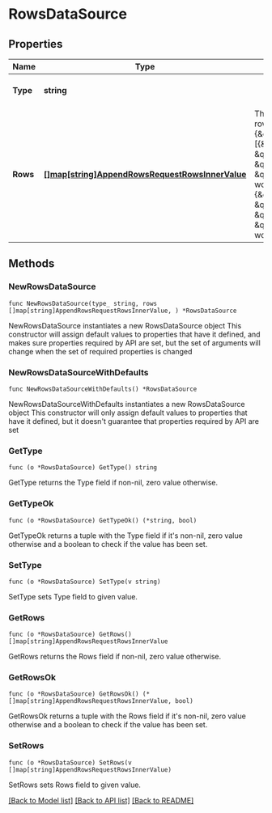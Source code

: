 # RowsDataSource

## Properties

Name | Type | Description | Notes
------------ | ------------- | ------------- | -------------
**Type** | **string** |  | [default to "rows"]
**Rows** | [**[]map[string]AppendRowsRequestRowsInnerValue**](map[string]AppendRowsRequestRowsInnerValue.md) | The dataset is stored in rows. E.g. - [ {\&quot;messages\&quot;: [{\&quot;role\&quot;: \&quot;user\&quot;, \&quot;content\&quot;: \&quot;Hello, world!\&quot;}, {\&quot;role\&quot;: \&quot;assistant\&quot;, \&quot;content\&quot;: \&quot;Hello, world!\&quot;}]} ] | 

## Methods

### NewRowsDataSource

`func NewRowsDataSource(type_ string, rows []map[string]AppendRowsRequestRowsInnerValue, ) *RowsDataSource`

NewRowsDataSource instantiates a new RowsDataSource object
This constructor will assign default values to properties that have it defined,
and makes sure properties required by API are set, but the set of arguments
will change when the set of required properties is changed

### NewRowsDataSourceWithDefaults

`func NewRowsDataSourceWithDefaults() *RowsDataSource`

NewRowsDataSourceWithDefaults instantiates a new RowsDataSource object
This constructor will only assign default values to properties that have it defined,
but it doesn't guarantee that properties required by API are set

### GetType

`func (o *RowsDataSource) GetType() string`

GetType returns the Type field if non-nil, zero value otherwise.

### GetTypeOk

`func (o *RowsDataSource) GetTypeOk() (*string, bool)`

GetTypeOk returns a tuple with the Type field if it's non-nil, zero value otherwise
and a boolean to check if the value has been set.

### SetType

`func (o *RowsDataSource) SetType(v string)`

SetType sets Type field to given value.


### GetRows

`func (o *RowsDataSource) GetRows() []map[string]AppendRowsRequestRowsInnerValue`

GetRows returns the Rows field if non-nil, zero value otherwise.

### GetRowsOk

`func (o *RowsDataSource) GetRowsOk() (*[]map[string]AppendRowsRequestRowsInnerValue, bool)`

GetRowsOk returns a tuple with the Rows field if it's non-nil, zero value otherwise
and a boolean to check if the value has been set.

### SetRows

`func (o *RowsDataSource) SetRows(v []map[string]AppendRowsRequestRowsInnerValue)`

SetRows sets Rows field to given value.



[[Back to Model list]](../README.md#documentation-for-models) [[Back to API list]](../README.md#documentation-for-api-endpoints) [[Back to README]](../README.md)


